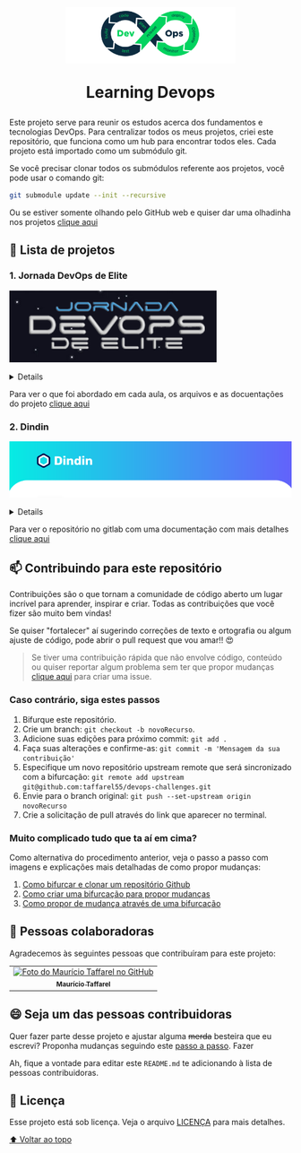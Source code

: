 <h1 id="inicio" align="center">
  <br>
  <img src="assets/devops.png" alt="DevOps Logo" height="100">
  <br>

Learning Devops

</h1>

Este projeto serve para reunir os estudos acerca dos fundamentos e tecnologias DevOps. Para centralizar todos os meus projetos, criei este repositório, que funciona como um hub para encontrar todos eles. Cada projeto está importado como um submódulo git.

Se você precisar clonar todos os submódulos referente aos projetos, você pode usar o comando git:

```bash
git submodule update --init --recursive
```

Ou se estiver somente olhando pelo GitHub web e quiser dar uma olhadinha nos projetos [clique aqui](projects)

## 🚀 Lista de projetos

### 1. Jornada DevOps de Elite

![](assets/jornadaDevopsElite.png)

<details>
Este foi o meu primeiro contato de verdade com o DevOps, foi um evento que possibilitou o aprendizado da cultura DevOps, além da intrução diversas tecnologias fazendo um projeto do inicio ao fim. Tecnologias abordadas:

- 🐋 **Docker**: Containerização
- ☸️ **Kubernetes**: Orquestração
- 🇹 **Terraform**: Provisionamento
- 🕴️ **Jenkins**: Automação
- 📈 **Grafana**: Monitoramento
- 🔥 **Prometheus**: Métricas
</details>

Para ver o que foi abordado em cada aula, os arquivos e as docuentações do projeto [clique aqui](https://github.com/taffarel55/jornada-devops-elite)

### 2. Dindin

![](assets/dindin.png)

<details>

Utilizando os conhecimentos adquiridos na [Jornada DevOps de Elite](#1-jornada-devops-de-elite), decidi implantar um projeto simples que já havia desenvolvido anteriormente, composto por um frontend e um backend seguindo a topologia abaixo:

Docker:
<h1 align="center">
  <br>
  <img src="https://gitlab.com/devops-study-br/finances/-/raw/master/assets/finances-docker.drawio.png" alt="Topologia do projeto">
  <br>
</h1>

Kubernetes:
<h1 align="center">
  <br>
  <img src="https://gitlab.com/devops-study-br/finances/-/raw/master/assets/finances-k8s.drawio.png" alt="Topologia do projeto">
  <br>
</h1>


A ideia foi subir este projeto em um ambiente de produção. A seguir está a lista de coisas que fiz e trabalhei ao longo desse projeto:

- 📃 **Código**:
  - Desenvolvimento da aplicação
  - Ajustes gerais código fonte
  - Mudança de endpoints caso esteja em _prod_
  - Criação de testes unitários frontend
  - Criação de testes unitários backend
- <img src="assets/gitlab.svg" width=16/> **GitLab**:
  - Criação do projeto em outra plataforma
  - Utilização do registry
  - Implementar pipeline de CI/CD com stages:
    - Testes de front e back
    - Build docker
    - Deploy
  - Criação e uso de variables no pipeline
  - Utilização de Issues em Boards
- <img src="assets/docker.svg" width=16/> **Docker**:
  - Dockerfile do backend
  - Dockerfile do frontend
  - Utilização de multi-stage build
  - Aprendizado de técnicas e boas práticas
  - Utilização do registry do gitlab
- <img src="assets/kubernetes.svg" width=16/> **Kubernetes**:
  - Gerenciamento de um cluster local
  - Gerenciamento de um cluster remoto
  - Práticas com os comandos `kubectl`
  - Utilização do `Deployment`
  - Utilização do `ReplicaSet`
  - Utilização do `Pod`
  - Utilização de Services `ClusterIP` e `LoadBalancer`
- <img src="assets/nginx.svg" width=16/> **Nginx**:
  - Configuração básica `nginx.conf`
  - Passar solicitação para proxy server
- 🌐 **Configuração de DNS**:
  - Apontar para nameservers
  - Adicionar registro A para criar um subdomínio
- <img src="assets/terraform.svg" width=16/> **Terraform**:
  - Utilização do Terraform para provisionar a infraestrutura
  - Leitura de documentação do Terraform
  - Terraform para a Digital Ocean
- <img src="assets/digitalOcean.svg" width=16/> **Digital Ocean**:
  - Familiarização com o Cloud Provider
  - Ver métricas no terminal web


> O DevOps é uma metodologia que visa a integração entre as equipes de desenvolvimento e operações de TI para que haja uma colaboração mais eficiente e um ciclo de desenvolvimento mais ágil. Nesse contexto, a importância de trabalhar em conjunto é fundamental para que a equipe consiga atingir seus objetivos com eficiência. Por isso, para este projeto, trabalhei em conjunto com outra pessoa [👥 @Fannine2](https://github.com/Fannine2/)

#### Printscreen do frontend:
![dindinFront](assets/dindinFront.png)

#### Printscreen do backend:
![dindinBack](assets/dindinBack.png)

#### `kubectl get all`:
```bash
❯ kubectl get all
NAME                                       READY   STATUS    RESTARTS   AGE
pod/backend-deployment-6c8c94bfc8-zzhsm    1/1     Running   0          34h
pod/frontend-deployment-75b99cdb4b-5xfch   1/1     Running   0          33h
pod/frontend-deployment-75b99cdb4b-7zl96   1/1     Running   0          33h
pod/frontend-deployment-75b99cdb4b-bpt2p   1/1     Running   0          33h

NAME                       TYPE           CLUSTER-IP      EXTERNAL-IP      PORT(S)        AGE
service/backend-service    ClusterIP      10.245.196.44   <none>           3333/TCP       2d4h
service/frontend-service   LoadBalancer   10.245.210.42   178.128.133.32   80:30000/TCP   2d4h
service/kubernetes         ClusterIP      10.245.0.1      <none>           443/TCP        2d4h

NAME                                  READY   UP-TO-DATE   AVAILABLE   AGE
deployment.apps/backend-deployment    1/1     1            1           2d4h
deployment.apps/frontend-deployment   3/3     3            3           2d4h

NAME                                             DESIRED   CURRENT   READY   AGE
replicaset.apps/backend-deployment-6c8c94bfc8    1         1         1       2d4h
replicaset.apps/frontend-deployment-75b99cdb4b   3         3         3       2d4h

```

> A aplicação também pode ser vista no seguinte endereço: http://dindin.taffarel.tech ou diretamente pelo IP: http://178.128.133.32 (Não funciona mais)
> Como eu não vou deixar no ar para não gastar dinheiro 💸, também tem as seguinte opções para consultar quando esses serviços não estiverem sidos mais disponíveis: https://web.archive.org/web/20230224052346/http://178.128.133.32/ https://web.archive.org/web/20230225160403/http://dindin.taffarel.tech/

</details>

Para ver o repositório no gitlab com uma documentação com mais detalhes [clique aqui](https://gitlab.com/devops-study-br/finances)

<h2 id="contribuir">📫 Contribuindo para este repositório</h2>

Contribuições são o que tornam a comunidade de código aberto um lugar incrível para aprender, inspirar e criar. Todas as contribuições que você fizer são muito bem vindas!

Se quiser "fortalecer" aí sugerindo correções de texto e ortografia ou algum ajuste de código, pode abrir o pull request que vou amar!! :heart_eyes:

> Se tiver uma contribuição rápida que não envolve código, conteúdo ou quiser reportar algum problema sem ter que propor mudanças [clique aqui](https://github.com/taffarel55/devops-challenges/issues/new) para criar uma issue.

### Caso contrário, siga estes passos

1. Bifurque este repositório.
2. Crie um branch: `git checkout -b novoRecurso`.
3. Adicione suas edições para próximo commit: `git add .`
4. Faça suas alterações e confirme-as: `git commit -m 'Mensagem da sua contribuição'`
5. Especifique um novo repositório upstream remote que será sincronizado com a bifurcação: `git remote add upstream git@github.com:taffarel55/devops-challenges.git`
6. Envie para o branch original: `git push --set-upstream origin novoRecurso`
7. Crie a solicitação de pull através do link que aparecer no terminal.

### Muito complicado tudo que ta aí em cima?

Como alternativa do procedimento anterior, veja o passo a passo com imagens e explicações mais detalhadas de como propor mudanças:

1. [Como bifurcar e clonar um repositório Github](https://docs.github.com/pt/github/getting-started-with-github/quickstart/fork-a-repo)
2. [Como criar uma bifurcação para propor mudanças](https://docs.github.com/pt/pull-requests/collaborating-with-pull-requests/proposing-changes-to-your-work-with-pull-requests/creating-and-deleting-branches-within-your-repository)
3. [Como propor de mudança através de uma bifurcação](https://docs.github.com/pt/github/collaborating-with-pull-requests/proposing-changes-to-your-work-with-pull-requests/creating-a-pull-request-from-a-fork)

## 🤝 Pessoas colaboradoras

Agradecemos às seguintes pessoas que contribuíram para este projeto:

<table>
  <tr>
    <td align="center">
      <a href="https://github.com/taffarel55">
        <img src="https://avatars3.githubusercontent.com/u/18634201" width="100px;" alt="Foto do Maurício Taffarel no GitHub"/><br>
        <sub>
          <b>Maurício Taffarel</b>
        </sub>
      </a>
    </td>
    <!--
    <td align="center">
      <a href="#">
        <img src="https://s2.glbimg.com/FUcw2usZfSTL6yCCGj3L3v3SpJ8=/smart/e.glbimg.com/og/ed/f/original/2019/04/25/zuckerberg_podcast.jpg" width="100px;" alt="Foto do Mark Zuckerberg"/><br>
        <sub>
          <b>Mark Zuckerberg</b>
        </sub>
      </a>
    </td>
    <td align="center">
      <a href="#">
        <img src="https://miro.medium.com/max/360/0*1SkS3mSorArvY9kS.jpg" width="100px;" alt="Foto do Steve Jobs"/><br>
        <sub>
          <b>Steve Jobs</b>
        </sub>
      </a>
    </td>
    -->
  </tr>
</table>

## 😄 Seja um das pessoas contribuidoras<br>

Quer fazer parte desse projeto e ajustar alguma ~~merda~~ besteira que eu escrevi? Proponha mudanças seguindo este [passo a passo](#contribuir). Fazer

Ah, fique a vontade para editar este `README.md` te adicionando à lista de pessoas contribuidoras.

## 📝 Licença

Esse projeto está sob licença. Veja o arquivo [LICENÇA](LICENSE) para mais detalhes.

[⬆ Voltar ao topo](#inicio)<br>
